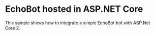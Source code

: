 ﻿# EchoBot hosted in ASP.NET Core
This sample shows how to integrate a simple EchoBot bot with ASP.Net Core 2. 